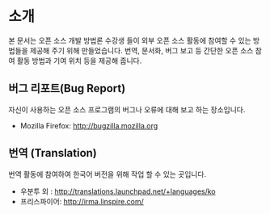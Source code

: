 # 소개 #
본 문서는 오픈 소스 개발 방법론 수강생 들이 외부 오픈 소스 활동에 참여할 수 있는 방법들을 제공해 주기 위해 만들었습니다. 번역, 문서화, 버그 보고 등 간단한 오픈 소스 참여 활동 방법과 기여 위치 등을 제공해 줍니다.

## 버그 리포트(Bug Report) ##
자신이 사용하는 오픈 소스 프로그램의 버그나 오류에 대해 보고 하는 장소입니다.
  * Mozilla Firefox: http://bugzilla.mozilla.org

## 번역 (Translation) ##
번역 활동에 참여하여 한국어 버전을 위해 작업 할 수 있는 곳입니다.
  * 우분투 외 : http://translations.launchpad.net/+languages/ko
  * 프리스파이어: http://irma.linspire.com/

